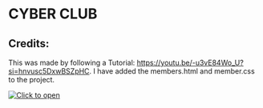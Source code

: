 # CYBER CLUB
## Credits: 
This was made by following a Tutorial: https://youtu.be/-u3vE84Wo_U?si=hnvusc5DxwBSZpHC. I have added the members.html and member.css to the project.


[![Click to open](https://cloud-mwdmurauz-hack-club-bot.vercel.app/0image.png)](https://arjav0703.github.io/Cyber-Club/)
